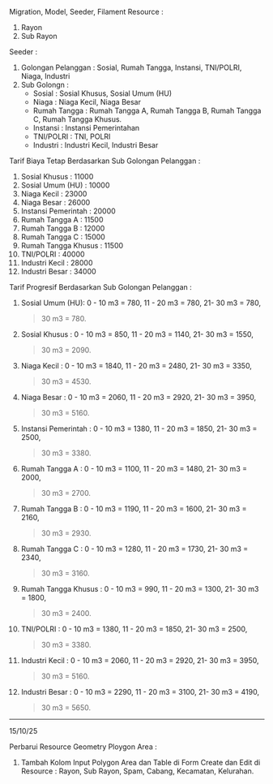 Migration, Model, Seeder, Filament Resource :

1. Rayon
2. Sub Rayon

Seeder :

1. Golongan Pelanggan : Sosial, Rumah Tangga, Instansi, TNI/POLRI, Niaga, Industri
2. Sub Golongn :
    - Sosial : Sosial Khusus, Sosial Umum (HU)
    - Niaga : Niaga Kecil, Niaga Besar
    - Rumah Tangga : Rumah Tangga A, Rumah Tangga B, Rumah Tangga C, Rumah Tangga Khusus.
    - Instansi : Instansi Pemerintahan
    - TNI/POLRI : TNI, POLRI
    - Industri : Industri Kecil, Industri Besar

Tarif Biaya Tetap Berdasarkan Sub Golongan Pelanggan :

1. Sosial Khusus : 11000
2. Sosial Umum (HU) : 10000
3. Niaga Kecil : 23000
4. Niaga Besar : 26000
5. Instansi Pemerintah : 20000
6. Rumah Tangga A : 11500
7. Rumah Tangga B : 12000
8. Rumah Tangga C : 15000
9. Rumah Tangga Khusus : 11500
10. TNI/POLRI : 40000
11. Industri Kecil : 28000
12. Industri Besar : 34000

Tarif Progresif Berdasarkan Sub Golongan Pelanggan :

1. Sosial Umum (HU):
   0 - 10 m3 = 780,
   11 - 20 m3 = 780,
   21- 30 m3 = 780,

    > 30 m3 = 780.

2. Sosial Khusus :
   0 - 10 m3 = 850,
   11 - 20 m3 = 1140,
   21- 30 m3 = 1550,

    > 30 m3 = 2090.

3. Niaga Kecil :
   0 - 10 m3 = 1840,
   11 - 20 m3 = 2480,
   21- 30 m3 = 3350,

    > 30 m3 = 4530.

4. Niaga Besar :
   0 - 10 m3 = 2060,
   11 - 20 m3 = 2920,
   21- 30 m3 = 3950,

    > 30 m3 = 5160.

5. Instansi Pemerintah :
   0 - 10 m3 = 1380,
   11 - 20 m3 = 1850,
   21- 30 m3 = 2500,

    > 30 m3 = 3380.

6. Rumah Tangga A :
   0 - 10 m3 = 1100,
   11 - 20 m3 = 1480,
   21- 30 m3 = 2000,

    > 30 m3 = 2700.

7. Rumah Tangga B :
   0 - 10 m3 = 1190,
   11 - 20 m3 = 1600,
   21- 30 m3 = 2160,

    > 30 m3 = 2930.

8. Rumah Tangga C :
   0 - 10 m3 = 1280,
   11 - 20 m3 = 1730,
   21- 30 m3 = 2340,

    > 30 m3 = 3160.

9. Rumah Tangga Khusus :
   0 - 10 m3 = 990,
   11 - 20 m3 = 1300,
   21- 30 m3 = 1800,

    > 30 m3 = 2400.

10. TNI/POLRI :
    0 - 10 m3 = 1380,
    11 - 20 m3 = 1850,
    21- 30 m3 = 2500,

    > 30 m3 = 3380.

11. Industri Kecil :
    0 - 10 m3 = 2060,
    11 - 20 m3 = 2920,
    21- 30 m3 = 3950,

    > 30 m3 = 5160.

12. Industri Besar :
    0 - 10 m3 = 2290,
    11 - 20 m3 = 3100,
    21- 30 m3 = 4190,

    > 30 m3 = 5650.

---

15/10/25

Perbarui Resource Geometry Ploygon Area :

1. Tambah Kolom Input Polygon Area dan Table di Form Create dan Edit di Resource : Rayon, Sub Rayon, Spam, Cabang, Kecamatan, Kelurahan.
